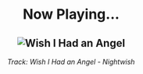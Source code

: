 <div align="center"> 
<h1>Now Playing...</h1>

![Wish I Had an Angel](https://i.scdn.co/image/ab67616d00001e02c7190a75bf05ad902f52c7a2)
--
_<p>Track: Wish I Had an Angel - Nightwish </p>_
</div>
